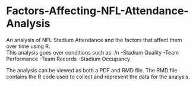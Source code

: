# Factors-Affecting-NFL-Attendance-Analysis
An analysis of NFL Stadium Attendance and the factors that affect them over time using R.
\
This analysis goes over conditions such as: /n
-Stadium Quality
-Team Performance
-Team Records
-Stadium Occupancy

The analysis can be viewed as both a PDF and RMD file. The RMD file contains the R code used to collect and represent the data for the analysis.

